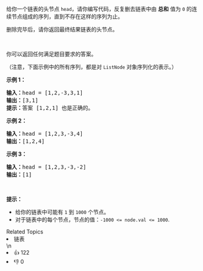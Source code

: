 <p>给你一个链表的头节点&nbsp;<code>head</code>，请你编写代码，反复删去链表中由 <strong>总和</strong>&nbsp;值为 <code>0</code> 的连续节点组成的序列，直到不存在这样的序列为止。</p>

<p>删除完毕后，请你返回最终结果链表的头节点。</p>

<p>&nbsp;</p>

<p>你可以返回任何满足题目要求的答案。</p>

<p>（注意，下面示例中的所有序列，都是对&nbsp;<code>ListNode</code>&nbsp;对象序列化的表示。）</p>

<p><strong>示例 1：</strong></p>

<pre><strong>输入：</strong>head = [1,2,-3,3,1]
<strong>输出：</strong>[3,1]
<strong>提示：</strong>答案 [1,2,1] 也是正确的。
</pre>

<p><strong>示例 2：</strong></p>

<pre><strong>输入：</strong>head = [1,2,3,-3,4]
<strong>输出：</strong>[1,2,4]
</pre>

<p><strong>示例 3：</strong></p>

<pre><strong>输入：</strong>head = [1,2,3,-3,-2]
<strong>输出：</strong>[1]
</pre>

<p>&nbsp;</p>

<p><strong>提示：</strong></p>

<ul>
	<li>给你的链表中可能有 <code>1</code> 到&nbsp;<code>1000</code>&nbsp;个节点。</li>
	<li>对于链表中的每个节点，节点的值：<code>-1000 &lt;= node.val &lt;= 1000</code>.</li>
</ul>
<div><div>Related Topics</div><div><li>链表</li></div></div>\n<div><li>👍 122</li><li>👎 0</li></div>